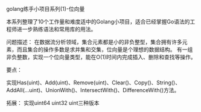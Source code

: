 golang练手小项目系列(1)-位向量

本系列整理了10个工作量和难度适中的Golang小项目，适合已经掌握Go语法的工程师进一步熟练语法和常用库的用法。

问题描述：
在数据流分析领域，集合元素都是小的非负整型，集合拥有许多元素，而且集合的操作多数是求并集和交集，位向量是个理想的数据结构。
有一组非负整数，实现一个位向量类型，能在O(1)时间内完成插入、删除和查找等操作。

要点：

实现Has(uint)、Add(uint)、Remove(uint)、Clear()、Copy()、String()、AddAll(…uint)、UnionWith()、IntersectWith()、DifferenceWith()方法。


拓展：
实现uint64 uint32 uint三种版本